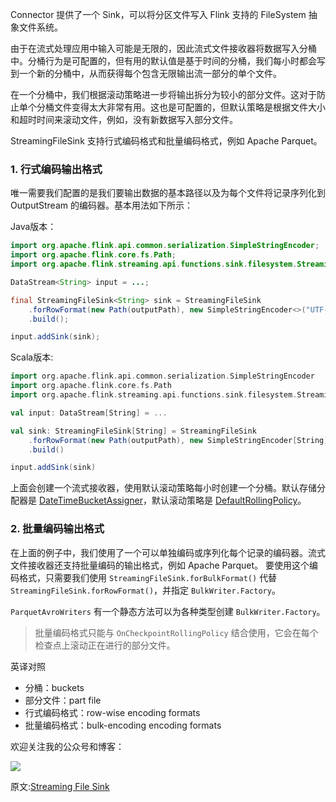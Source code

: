 
Connector 提供了一个 Sink，可以将分区文件写入 Flink 支持的 FileSystem 抽象文件系统。

由于在流式处理应用中输入可能是无限的，因此流式文件接收器将数据写入分桶中。分桶行为是可配置的，但有用的默认值是基于时间的分桶，我们每小时都会写到一个新的分桶中，从而获得每个包含无限输出流一部分的单个文件。

在一个分桶中，我们根据滚动策略进一步将输出拆分为较小的部分文件。这对于防止单个分桶文件变得太大非常有用。这也是可配置的，但默认策略是根据文件大小和超时时间来滚动文件，例如，没有新数据写入部分文件。

StreamingFileSink 支持行式编码格式和批量编码格式，例如 Apache Parquet。

### 1. 行式编码输出格式

唯一需要我们配置的是我们要输出数据的基本路径以及为每个文件将记录序列化到 OutputStream 的编码器。基本用法如下所示：

Java版本：
```java
import org.apache.flink.api.common.serialization.SimpleStringEncoder;
import org.apache.flink.core.fs.Path;
import org.apache.flink.streaming.api.functions.sink.filesystem.StreamingFileSink;

DataStream<String> input = ...;

final StreamingFileSink<String> sink = StreamingFileSink
	.forRowFormat(new Path(outputPath), new SimpleStringEncoder<>("UTF-8"))
	.build();

input.addSink(sink);
```
Scala版本:
```Scala
import org.apache.flink.api.common.serialization.SimpleStringEncoder
import org.apache.flink.core.fs.Path
import org.apache.flink.streaming.api.functions.sink.filesystem.StreamingFileSink

val input: DataStream[String] = ...

val sink: StreamingFileSink[String] = StreamingFileSink
    .forRowFormat(new Path(outputPath), new SimpleStringEncoder[String]("UTF-8"))
    .build()

input.addSink(sink)
```
上面会创建一个流式接收器，使用默认滚动策略每小时创建一个分桶。默认存储分配器是 [DateTimeBucketAssigner](https://ci.apache.org/projects/flink/flink-docs-release-1.8/api/java/org/apache/flink/streaming/api/functions/sink/filesystem/bucketassigners/DateTimeBucketAssigner.html)，默认滚动策略是 [DefaultRollingPolicy](https://ci.apache.org/projects/flink/flink-docs-release-1.8/api/java/org/apache/flink/streaming/api/functions/sink/filesystem/rollingpolicies/DefaultRollingPolicy.html)。

### 2. 批量编码输出格式

在上面的例子中，我们使用了一个可以单独编码或序列化每个记录的编码器。流式文件接收器还支持批量编码的输出格式，例如 Apache Parquet。 要使用这个编码格式，只需要我们使用 `StreamingFileSink.forBulkFormat()` 代替 `StreamingFileSink.forRowFormat()`，并指定 `BulkWriter.Factory`。

`ParquetAvroWriters` 有一个静态方法可以为各种类型创建 `BulkWriter.Factory`。

> 批量编码格式只能与 `OnCheckpointRollingPolicy` 结合使用，它会在每个检查点上滚动正在进行的部分文件。

英译对照
- 分桶：buckets
- 部分文件：part file
- 行式编码格式：row-wise encoding formats
- 批量编码格式：bulk-encoding encoding formats

欢迎关注我的公众号和博客：

![](https://github.com/sjf0115/PubLearnNotes/blob/master/image/Other/smartsi.jpg?raw=true)

原文:[Streaming File Sink](https://ci.apache.org/projects/flink/flink-docs-stable/dev/connectors/streamfile_sink.html)
